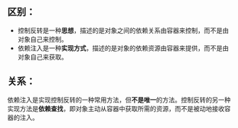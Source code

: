 ## 区别：
- 控制反转是一种**思想**，描述的是对象之间的依赖关系由容器来控制，而不是由对象自己来控制。
- 依赖注入是一种**实现方式**，描述的是对象的依赖资源由容器来提供，而不是由对象自己来获取。
## 关系：
依赖注入是实现控制反转的一种常用方法，但**不是唯一**的方法。控制反转的另一种实现方法是**依赖查找**，即对象主动从容器中获取所需的资源，而不是被动地接收容器的注入。
